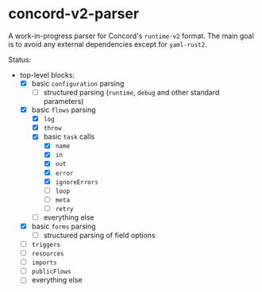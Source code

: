 # concord-v2-parser

A work-in-progress parser for Concord's `runtime-v2` format.
The main goal is to avoid any external dependencies except for `yaml-rust2`.

Status:
- top-level blocks:
  - [x] basic `configuration` parsing
    - [ ] structured parsing (`runtime`, `debug` and other standard parameters)
  - [x] basic `flows` parsing
    - [x] `log`
    - [x] `throw`
    - [x] basic `task` calls
        - [x] `name`
        - [x] `in`
        - [x] `out`
        - [x] `error`
        - [x] `ignoreErrors`
        - [ ] `loop`
        - [ ] `meta`
        - [ ] `retry`
    - [ ] everything else
  - [x] basic `forms` parsing
    - [ ] structured parsing of field options
  - [ ] `triggers`
  - [ ] `resources`
  - [ ] `imports`
  - [ ] `publicFlows`
  - [ ] everything else
